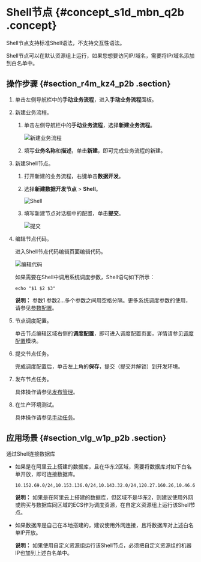 # Shell节点 {#concept_s1d_mbn_q2b .concept}

Shell节点支持标准Shell语法，不支持交互性语法。

Shell节点可以在默认资源组上运行，如果您想要访问IP/域名，需要将IP/域名添加到白名单中。

## 操作步骤 {#section_r4m_kz4_p2b .section}

1.  单击左侧导航栏中的**手动业务流程**，进入**手动业务流程**面板。
2.  新建业务流程。
    1.  单击左侧导航栏中的**手动业务流程**，选择**新建业务流程**。

        ![新建业务流程](http://static-aliyun-doc.oss-cn-hangzhou.aliyuncs.com/assets/img/16319/15676771447961_zh-CN.png)

    2.  填写**业务名称**和**描述**，单击**新建**，即可完成业务流程的新建。
3.  新建Shell节点。
    1.  打开新建的业务流程，右键单击**数据开发**。
    2.  选择**新建数据开发节点** \> **Shell**。

        ![Shell](http://static-aliyun-doc.oss-cn-hangzhou.aliyuncs.com/assets/img/16327/15676771448173_zh-CN.png)

    3.  填写新建节点对话框中的配置，单击**提交**。

        ![提交](http://static-aliyun-doc.oss-cn-hangzhou.aliyuncs.com/assets/img/16327/156767714458350_zh-CN.png)

4.  编辑节点代码。

    进入Shell节点代码编辑页面编辑代码。

    ![编辑代码](http://static-aliyun-doc.oss-cn-hangzhou.aliyuncs.com/assets/img/16296/15676771457753_zh-CN.png)

    如果需要在Shell中调用系统调度参数，Shell语句如下所示：

    ``` {#codeblock_gs1_fab_sq0}
    echo "$1 $2 $3"
    ```

    **说明：** 参数1 参数2…多个参数之间用空格分隔。更多系统调度参数的使用，请参见[参数配置](intl.zh-CN/使用指南/数据开发/调度配置/参数配置.md#)。

5.  节点调度配置。

    单击节点编辑区域右侧的**调度配置**，即可进入调度配置页面，详情请参见[调度配置](intl.zh-CN/使用指南/数据开发/调度配置/基础属性.md#)模块。

6.  提交节点任务。

    完成调度配置后，单击左上角的**保存**，提交（提交并解锁）到开发环境。

7.  发布节点任务。

    具体操作请参见[发布管理](intl.zh-CN/使用指南/数据开发/发布管理/任务发布.md#)。

8.  在生产环境测试。

    具体操作请参见[手动任务](intl.zh-CN/使用指南/运维中心/手动任务运维/手动任务.md#)。


## 应用场景 {#section_vlg_w1p_p2b .section}

通过Shell连接数据库

-   如果是在阿里云上搭建的数据库，且在华东2区域，需要将数据库对如下白名单开放，即可连接数据库。

    ``` {#codeblock_vao_wji_w1y}
    10.152.69.0/24,10.153.136.0/24,10.143.32.0/24,120.27.160.26,10.46.67.156,120.27.160.81,10.46.64.81,121.43.110.160,10.117.39.238,121.43.112.137,10.117.28.203,118.178.84.74,10.27.63.41,118.178.56.228,10.27.63.60,118.178.59.233,10.27.63.38,118.178.142.154,10.27.63.15,100.64.0.0/8
    ```

    **说明：** 如果是在阿里云上搭建的数据库，但区域不是华东2，则建议使用外网或购买与数据库同区域的ECS作为调度资源，在自定义资源组上运行该Shell节点。

-   如果数据库是自己在本地搭建的，建议使用外网连接，且将数据库对上述白名单IP开放。

    **说明：** 如果使用自定义资源组运行该Shell节点，必须把自定义资源组的机器IP也加到上述白名单中。


